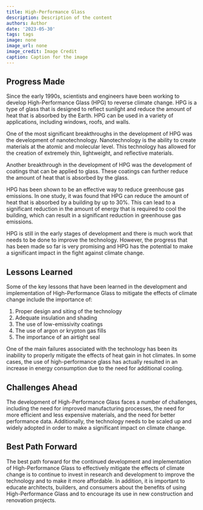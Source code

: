 ```yaml
---
title: High-Performance Glass
description: Description of the content
authors: Author
date: '2023-05-30'
tags: tags
image: none
image_url: none
image_credit: Image Credit
caption: Caption for the image
---
```


## Progress Made

Since the early 1990s, scientists and engineers have been working to develop High-Performance Glass (HPG) to reverse climate change. HPG is a type of glass that is designed to reflect sunlight and reduce the amount of heat that is absorbed by the Earth. HPG can be used in a variety of applications, including windows, roofs, and walls.

One of the most significant breakthroughs in the development of HPG was the development of nanotechnology. Nanotechnology is the ability to create materials at the atomic and molecular level. This technology has allowed for the creation of extremely thin, lightweight, and reflective materials.

Another breakthrough in the development of HPG was the development of coatings that can be applied to glass. These coatings can further reduce the amount of heat that is absorbed by the glass.

HPG has been shown to be an effective way to reduce greenhouse gas emissions. In one study, it was found that HPG can reduce the amount of heat that is absorbed by a building by up to 30%. This can lead to a significant reduction in the amount of energy that is required to cool the building, which can result in a significant reduction in greenhouse gas emissions.

HPG is still in the early stages of development and there is much work that needs to be done to improve the technology. However, the progress that has been made so far is very promising and HPG has the potential to make a significant impact in the fight against climate change.

## Lessons Learned

Some of the key lessons that have been learned in the development and implementation of High-Performance Glass to mitigate the effects of climate change include the importance of:

1. Proper design and siting of the technology
2. Adequate insulation and shading
3. The use of low-emissivity coatings
4. The use of argon or krypton gas fills
5. The importance of an airtight seal

One of the main failures associated with the technology has been its inability to properly mitigate the effects of heat gain in hot climates. In some cases, the use of high-performance glass has actually resulted in an increase in energy consumption due to the need for additional cooling.

## Challenges Ahead

The development of High-Performance Glass faces a number of challenges, including the need for improved manufacturing processes, the need for more efficient and less expensive materials, and the need for better performance data. Additionally, the technology needs to be scaled up and widely adopted in order to make a significant impact on climate change.

## Best Path Forward

The best path forward for the continued development and implementation of High-Performance Glass to effectively mitigate the effects of climate change is to continue to invest in research and development to improve the technology and to make it more affordable. In addition, it is important to educate architects, builders, and consumers about the benefits of using High-Performance Glass and to encourage its use in new construction and renovation projects.
